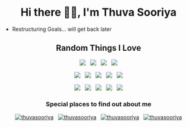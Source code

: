 <h1 align="center">Hi there 👋🏽, I'm Thuva Sooriya</h1>

- Restructuring Goals... will get back later

<h2 align="center">Random Things I Love</h2>
<p align="center"> 
<img src="https://img.shields.io/badge/zig-FFAD00?style=for-the-badge&logo=zig&logoColor=black&stringColor=black" />
&nbsp
<img src="https://img.shields.io/badge/Android-bbDC84?style=for-the-badge&logo=android&logoColor=black" />
&nbsp
<img src="https://img.shields.io/badge/mac%20os-000000?style=for-the-badge&logo=apple&logoColor=white" />
&nbsp
<img src="https://img.shields.io/badge/NixOS-5277C3?style=for-the-badge&logo=nixos&logoColor=white" />
</p>
<p align="center"> 
<img src="https://img.shields.io/badge/Tailwind_CSS-38B2AC?style=for-the-badge&logo=tailwind-css&logoColor=white" />
&nbsp
<img src="https://img.shields.io/badge/bun-282a36?style=for-the-badge&logo=bun&logoColor=fbf0df" />
&nbsp
<img src="https://img.shields.io/badge/Python-FFD43B?style=for-the-badge&logo=python&logoColor=blue" />
&nbsp
<img src="https://img.shields.io/badge/starship-DD0B78?style=for-the-badge&logo=starship&logoColor=white" />
&nbsp
<img src="https://img.shields.io/badge/VSCode-0078D4?style=for-the-badge&logo=visual%20studio%20code&logoColor=white" />
</p>

<p align="center"> 
<img src="https://img.shields.io/badge/Notion-000000?style=for-the-badge&logo=notion&logoColor=white" />
&nbsp
<img src="https://img.shields.io/badge/Overleaf-47A141?style=for-the-badge&logo=Overleaf&logoColor=white" />
&nbsp
<img src="https://img.shields.io/badge/Raspberry%20Pi-A22846?style=for-the-badge&logo=Raspberry%20Pi&logoColor=white" />
&nbsp
<img src="https://img.shields.io/badge/espressif-E7352C?style=for-the-badge&logo=espressif&logoColor=white" />
&nbsp
<img src="https://img.shields.io/badge/NeoVim-%2357A143.svg?&style=for-the-badge&logo=neovim&logoColor=white" />
</p>

<!-- Social Profiles -->
<h3 align="center">Special places to find out about me</h3>

<p align="center"> 
<!-- <a href="https://x.com/thuvasooriya" target="blank"><img src="https://img.shields.io/badge/X-000?style=for-the-badge&logo=x&logoColor=white" alt="thuvasooriya" /></a>
&nbsp
<a href="https://linkedin.com/in/thuvasooriya" target="blank"><img src="https://img.shields.io/badge/LinkedIn-0077B5?style=for-the-badge&logo=linkedin&logoColor=white" alt="thuvasooriya" /></a>
&nbsp
<a href="https://instagram.com/thuvasooriya" target="blank"><img src="https://img.shields.io/badge/Instagram-E4405F?style=for-the-badge&logo=instagram&logoColor=white" alt="thuvasooriya" /></a>
&nbsp -->
<a href="https://open.spotify.com/user/31557wv7breljjzr744htxbumd7a" target="blank"><img src="https://img.shields.io/badge/Spotify-1ED760?&style=for-the-badge&logo=spotify&logoColor=white" alt="thuvasooriya" /></a>
&nbsp
<a href="https://pinterest.com/thuvasooriya" target="blank"><img src="https://img.shields.io/badge/Pinterest-%23E60023.svg?&style=for-the-badge&logo=Pinterest&logoColor=white" alt="thuvasooriya" /></a>
&nbsp
<a href="https://discord.gg/x782mhTp8J" target="blank"><img src="https://img.shields.io/badge/Discord-5865F2?style=for-the-badge&logo=discord&logoColor=white" alt="thuvasooriya" /></a>
&nbsp
<a href="http://www.youtube.com/@thuvasooriya" target="blank"><img src="https://img.shields.io/badge/YouTube-FF0000?style=for-the-badge&logo=youtube&logoColor=white" alt="thuvasooriya" /></a>
</p>
